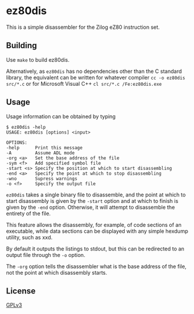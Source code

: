 # ez80dis
This is a simple disassembler for the Zilog eZ80 instruction set.

## Building
Use `make` to build ez80dis.

Alternatively, as `ez80dis` has no dependencies other than the C
standard library, the equivalent can be written for whatever
compiler
`cc -o ez80dis src/*.c`
or for Microsoft Visual C++
`cl src/*.c /Fe:ez80dis.exe`

## Usage
Usage information can be obtained by typing
    
```
$ ez80dis -help
USAGE: ez80dis [options] <input>

OPTIONS:
-help      Print this message
-A         Assume ADL mode
-org <a>   Set the base address of the file
-sym <f>   Add specified symbol file
-start <s> Specify the position at which to start disassembling
-end <a>   Specify the point at which to stop disassembling
-wno       Supress warnings
-o <f>     Specify the output file

```
    
`ez80dis` takes a single binary file to disassemble, and the point at
which to start disassembly is given by the `-start` option and
at which to finish is given by the `-end` option. Otherwise, it will
attempt to disassemble the entirety of the file.

This feature allows the disassembly, for example, of code sections of
an executable, while data sections can be displayed with any simple
    hexdump utility, such as xxd.
    
By default it outputs the listings to stdout, but this can be redirected
to an output file through the `-o` option.
    
The `-org` option tells the disassembler what is the base address of the
file, not the point at which disassembly starts.

## License
[GPLv3](https://choosealicense.com/licenses/gpl-3.0/)